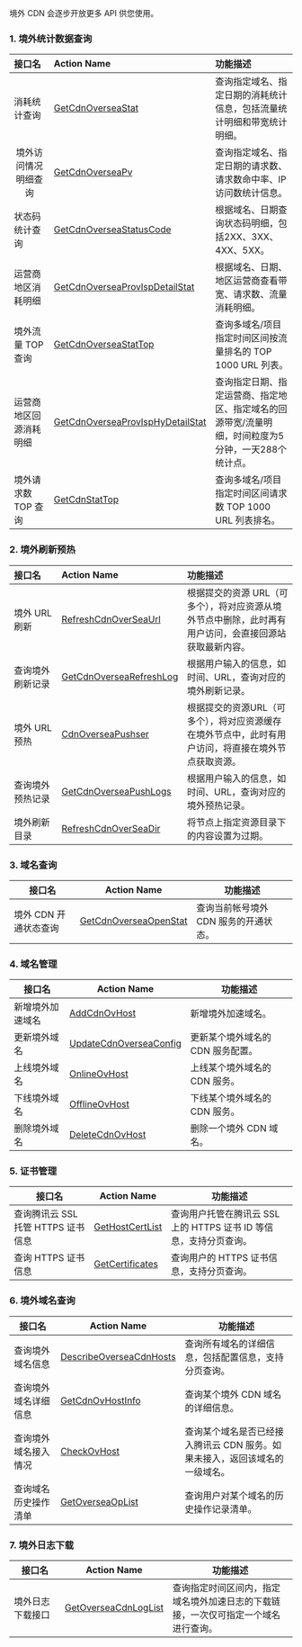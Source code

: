 境外 CDN 会逐步开放更多 API 供您使用。


### 1. 境外统计数据查询
<table>
<thead>
<tr>
<th align="left" width="20%">接口名</th>
<th align="left" width="30%">Action Name</th>
<th align="left" width="50%">功能描述</th>
</tr>
</thead>
<tbody><tr>
<td align="left">消耗统计查询</td>
<td align="left"><a href="https://cloud.tencent.com/document/api/228/7341" target="_blank">GetCdnOverseaStat</a></td>
<td align="left">查询指定域名、指定日期的消耗统计信息，包括流量统计明细和带宽统计明细。</td>
</tr>
<tr>
<td align="center">境外访问情况明细查询</td>
<td align="left"><a href="https://cloud.tencent.com/document/api/228/7342" target="_blank">GetCdnOverseaPv</a></td>
<td align="left">查询指定域名、指定日期的请求数、请求数命中率、IP 访问数统计信息。</td>
</tr>
<tr>
<td align="left">状态码统计查询</td>
<td align="left"><a href="https://cloud.tencent.com/document/api/228/7343" target="_blank">GetCdnOverseaStatusCode</a></td>
<td align="left">根据域名、日期查询状态码明细，包括2XX、3XX、4XX、5XX。</td>
</tr>
<tr>
<td align="left">运营商地区消耗明细</td>
<td align="left"><a href="https://cloud.tencent.com/document/api/228/7344" target="_blank">GetCdnOverseaProvIspDetailStat</a></td>
<td align="left">根据域名、日期、地区运营商查看带宽、请求数、流量消耗明细。</td>
</tr>
<tr>
<td align="left">境外流量 TOP 查询</td>
<td align="left"><a href="https://cloud.tencent.com/document/api/228/18003" target="_blank">GetCdnOverseaStatTop</a></td>
<td align="left">查询多域名/项目指定时间区间按流量排名的 TOP 1000 URL 列表。</td>
</tr>
<tr>
<td align="left">运营商地区回源消耗明细</td>
<td align="left"><a href="https://cloud.tencent.com/document/api/228/7422" target="_blank">GetCdnOverseaProvIspHyDetailStat</a></td>
<td align="left">查询指定日期、指定运营商、指定地区、指定域名的回源带宽/流量明细，时间粒度为5分钟，一天288个统计点。</td>
</tr>
<tr>
<td align="left">境外请求数 TOP 查询</td>
<td align="left"><a href="https://cloud.tencent.com/document/api/228/18004" target="_blank">GetCdnStatTop</a></td>
<td align="left">查询多域名/项目指定时间区间请求数 TOP 1000 URL 列表排名。</td>
</tr>
</tbody></table>

### 2. 境外刷新预热
<table>
<thead>
<tr>
<th align="left" width="20%">接口名</th>
<th align="left" width="30%">Action Name</th>
<th align="left" width="50%">功能描述</th>
</tr>
</thead>
<tbody><tr>
<td align="left">境外 URL 刷新</td>
<td align="left"><a href="https://cloud.tencent.com/document/api/228/7346" target="_blank">RefreshCdnOverSeaUrl</a></td>
<td align="left">根据提交的资源 URL（可多个），将对应资源从境外节点中删除，此时再有用户访问，会直接回源站获取最新内容。</td>
</tr>
<tr>
<td align="left">查询境外刷新记录</td>
<td align="left"><a href="https://cloud.tencent.com/document/api/228/7347" target="_blank">GetCdnOverseaRefreshLog</a></td>
<td align="left">根据用户输入的信息，如时间、URL，查询对应的境外刷新记录。</td>
</tr>
<tr>
<td align="left">境外 URL 预热</td>
<td align="left"><a href="https://cloud.tencent.com/document/api/228/7359" target="_blank">CdnOverseaPushser</a></td>
<td align="left">根据提交的资源URL（可多个），将对应资源缓存在境外节点中，此时有用户访问，将直接在境外节点获取资源。</td>
</tr>
<tr>
<td align="left">查询境外预热记录</td>
<td align="left"><a href="https://cloud.tencent.com/document/api/228/7360" target="_blank">GetCdnOverseaPushLogs</a></td>
<td align="left">根据用户输入的信息，如时间、URL，查询对应的境外预热记录。</td>
</tr>
<tr>
<td align="left">境外刷新目录</td>
<td align="left"><a href="https://cloud.tencent.com/document/api/228/7389" target="_blank">RefreshCdnOverSeaDir</a></td>
<td align="left">将节点上指定资源目录下的内容设置为过期。</td>
</tr>
</tbody></table>

### 3. 域名查询

| 接口名              | Action Name                                                  | 功能描述                            |
| ------------------- | ------------------------------------------------------------ | ----------------------------------- |
| 境外 CDN 开通状态查询 | [GetCdnOverseaOpenStat](https://cloud.tencent.com/document/api/228/20000) | 查询当前帐号境外 CDN 服务的开通状态。 |

### 4. 域名管理

| 接口名           | Action Name                                                  | 功能描述                        |
| ---------------- | ------------------------------------------------------------ | ------------------------------- |
| 新增境外加速域名 | [AddCdnOvHost](https://cloud.tencent.com/document/api/228/9814) | 新增境外加速域名。                |
| 更新境外域名     | [UpdateCdnOverseaConfig](https://cloud.tencent.com/document/api/228/10939) | 更新某个境外域名的 CDN 服务配置。 |
| 上线境外域名     | [OnlineOvHost](https://cloud.tencent.com/document/api/228/10941) | 上线某个境外域名的 CDN 服务。     |
| 下线境外域名     | [OfflineOvHost](https://cloud.tencent.com/document/api/228/10945) | 下线某个境外域名的 CDN 服务。     |
| 删除境外域名     | [DeleteCdnOvHost](https://cloud.tencent.com/document/api/228/10946) | 删除一个境外 CDN 域名。           |

### 5. 证书管理

| 接口名                         | Action Name                                                  | 功能描述                                                   |
| ------------------------------ | ------------------------------------------------------------ | ---------------------------------------------------------- |
| 查询腾讯云 SSL 托管 HTTPS 证书信息 | [GetHostCertList](https://cloud.tencent.com/document/api/228/12543) | 查询用户托管在腾讯云 SSL 上的 HTTPS 证书 ID 等信息，支持分页查询。 |
| 查询 HTTPS 证书信息              | [GetCertificates](https://cloud.tencent.com/document/api/228/10938) | 查询用户的 HTTPS 证书信息，支持分页查询。                      |

### 6. 境外域名查询

<table>
<thead>
<tr>
<th width="20%">接口名</th>
<th width="30%">Action Name</th>
<th width="50%">功能描述</th>
</tr>
</thead>
<tbody><tr>
<td>查询境外域名信息</td>
<td><a href="https://cloud.tencent.com/document/api/228/8653" target="_blank">DescribeOverseaCdnHosts</a></td>
<td>查询所有域名的详细信息，包括配置信息，支持分页查询。</td>
</tr>
<tr>
<td>查询境外域名详细信息</td>
<td><a href="https://cloud.tencent.com/document/api/228/10947" target="_blank">GetCdnOvHostInfo</a></td>
<td>查询某个境外 CDN 域名的详细信息。</td>
</tr>
<tr>
<td>查询境外域名接入情况</td>
<td><a href="https://cloud.tencent.com/document/api/228/10948" target="_blank">CheckOvHost</a></td>
<td>查询某个域名是否已经接入腾讯云 CDN 服务。如果未接入，返回该域名的一级域名。</td>
</tr>
<tr>
<td>查询域名历史操作清单</td>
<td><a href="https://cloud.tencent.com/document/api/228/10949" target="_blank">GetOverseaOpList</a></td>
<td>查询用户对某个域名的历史操作记录清单。</td>
</tr>
</tbody></table>

### 7. 境外日志下载
<table>
<thead>
<tr>
<th width="20%">接口名</th>
<th width="30%">Action Name</th>
<th width="50%">功能描述</th>
</tr>
</thead>
<tbody><tr>
<td>境外日志下载接口</td>
<td><a href="https://cloud.tencent.com/document/api/228/8703" target="_blank">GetOverseaCdnLogList</a></td>
<td>查询指定时间区间内，指定域名境外加速日志的下载链接，一次仅可指定一个域名进行查询。</td>
</tr>
</tbody></table>
